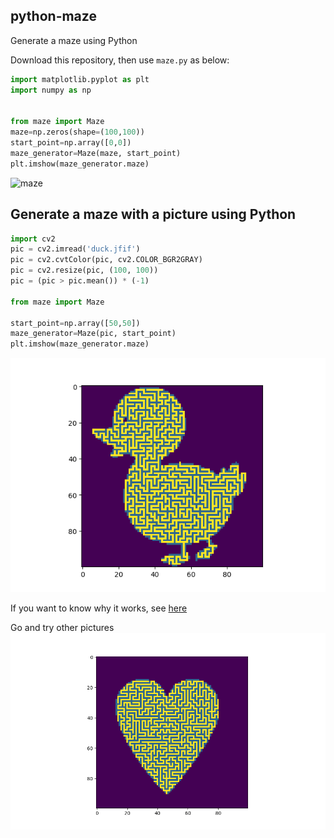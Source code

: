 ## python-maze
Generate a maze using Python  

Download this repository, then use `maze.py` as below:

```py
import matplotlib.pyplot as plt
import numpy as np


from maze import Maze
maze=np.zeros(shape=(100,100))
start_point=np.array([0,0])
maze_generator=Maze(maze, start_point)
plt.imshow(maze_generator.maze)
```

![maze](http://www.guofei.site/pictures_for_blog/algorithm/maze/maze1_2.png)

## Generate a maze with a picture using Python
```py
import cv2
pic = cv2.imread('duck.jfif')
pic = cv2.cvtColor(pic, cv2.COLOR_BGR2GRAY)
pic = cv2.resize(pic, (100, 100))
pic = (pic > pic.mean()) * (-1)

from maze import Maze

start_point=np.array([50,50])
maze_generator=Maze(pic, start_point)
plt.imshow(maze_generator.maze)
```
![duck_maze](https://github.com/guofei9987/python-maze/blob/master/duck_maze.png?raw=true)

If you want to know why it works, see [here](http://www.guofei.site/2019/06/22/maze.html)

Go and try other pictures
![heart_maze](https://github.com/guofei9987/python-maze/blob/master/heart.png?raw=true)
